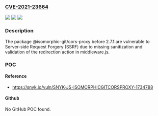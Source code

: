 ### [CVE-2021-23664](https://cve.mitre.org/cgi-bin/cvename.cgi?name=CVE-2021-23664)
![](https://img.shields.io/static/v1?label=Product&message=%40isomorphic-git%2Fcors-proxy&color=blue)
![](https://img.shields.io/static/v1?label=Version&message=%3C%202.7.1%20&color=brighgreen)
![](https://img.shields.io/static/v1?label=Vulnerability&message=Server-side%20Request%20Forgery%20(SSRF)&color=brighgreen)

### Description

The package @isomorphic-git/cors-proxy before 2.7.1 are vulnerable to Server-side Request Forgery (SSRF) due to missing sanitization and validation of the redirection action in middleware.js.

### POC

#### Reference
- https://snyk.io/vuln/SNYK-JS-ISOMORPHICGITCORSPROXY-1734788

#### Github
No GitHub POC found.

